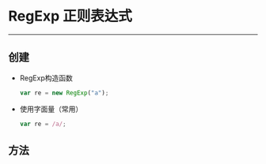 # RegExp 正则表达式

***

## 创建

* RegExp构造函数

  ```js
  var re = new RegExp("a");
  ```

* 使用字面量（常用）

  ```js
  var re = /a/;
  ```



## 方法



